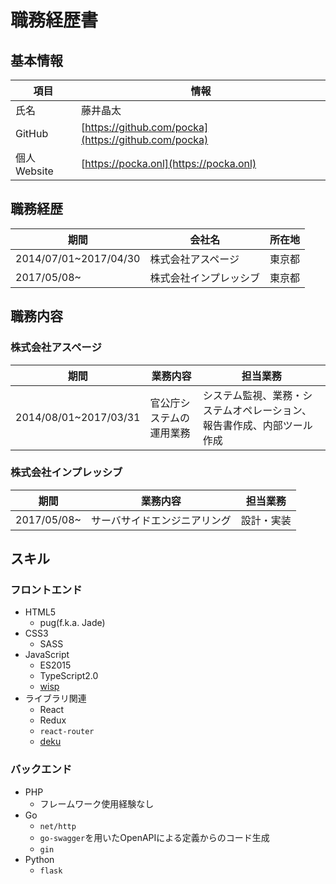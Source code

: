 # 職務経歴書

## 基本情報

項目|情報
---|---
氏名|藤井晶太
GitHub|[https://github.com/pocka](https://github.com/pocka)
個人Website|[https://pocka.onl](https://pocka.onl)

## 職務経歴

期間|会社名|所在地
---|---|---
2014/07/01~2017/04/30|株式会社アスページ|東京都
2017/05/08~|株式会社インプレッシブ|東京都

## 職務内容

### 株式会社アスページ

期間|業務内容|担当業務
---|---|---|
2014/08/01~2017/03/31|官公庁システムの運用業務|システム監視、業務・システムオペレーション、報告書作成、内部ツール作成

### 株式会社インプレッシブ

期間|業務内容|担当業務
---|---|---|
2017/05/08~|サーバサイドエンジニアリング|設計・実装


## スキル

### フロントエンド
+ HTML5
  - pug(f.k.a. Jade)
+ CSS3
  - SASS
+ JavaScript
  - ES2015
  - TypeScript2.0
  - [wisp](https://github.com/Gozala/wisp)
+ ライブラリ関連
  - React
  - Redux
  - `react-router`
  - [deku](https://github.com/anthonyshort/deku)

### バックエンド

+ PHP
  - フレームワーク使用経験なし
+ Go
  - `net/http`
  - `go-swagger`を用いたOpenAPIによる定義からのコード生成
  - `gin`
+ Python
  - `flask`
